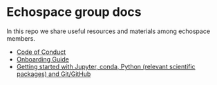 # Echospace group docs

In this repo we share useful resources and materials among echospace members.

- [Code of Conduct](https://github.com/uw-echospace/group-docs/blob/main/coc.md)
- [Onboarding Guide](https://github.com/uw-echospace/group_docs/blob/main/Onboarding.md)
- [Getting started with Jupyter, conda, Python (relevant scientific packages) and Git/GitHub](conda_jupyterlab.md)
